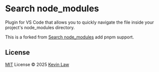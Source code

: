 # Search node_modules

Plugin for VS Code that allows you to quickly navigate the file inside your project's node_modules directory.

This is a forked from [Search node_modules](https://github.com/jasonnutter/vscode-search-node-modules) add pnpm support.

## License

[MIT](./LICENSE) License © 2025 [Kevin Law](https://github.com/adokevin)
